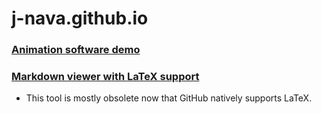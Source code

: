 # j-nava.github.io

### [Animation software demo](anim-demo/index.md)
### [Markdown viewer with LaTeX support](markdown-latex-viewer/index.html)
- This tool is mostly obsolete now that GitHub natively supports LaTeX. 


